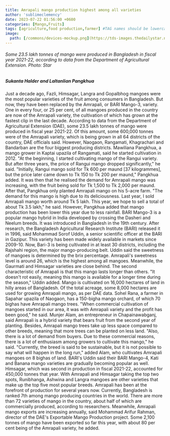```yaml
---
title: Amrapali mango production highest among all varieties
author: 'sublimeclemency'
date: 2023-07-22 01:56:00 +0600
categories: [Mango,Fruits]
tags: [agriculture,food production,farmer] #TAG names should be lowercase
image:
  path: [/commons/devices-mockup.png](https://tds-images.thedailystar.net/sites/default/files/styles/big_202/public/images/2023/07/21/amrapuli.jpg)
---
```


###### Some 23.5 lakh tonnes of mango were produced in Bangladesh in fiscal year 2021-22, according to data from the Department of Agricultural Extension. Photo: Star
##### Sukanta Halder and Laltanlian Pangkhua
Just a decade ago, Fazli, Himsagar, Langra and Gopalbhog mangoes were the most popular varieties of the fruit among consumers in Bangladesh.
But now, they have been replaced by the Amrapali, or BARI Mango-3, variety.
One in every four, or 25 per cent, of all mangoes produced in the country are now of the Amrapali variety, the cultivation of which has grown at the fastest clip in the last decade.
According to data from the Department of Agricultural Extension (DAE), some 23.5 lakh tonnes of mango were produced in fiscal year 2021-22.
Of this amount, some 600,000 tonnes were of the Amrapali variety, which is being grown in all 64 districts of the country, DAE officials said.
However, Naogaon, Rangamati, Khagrachari and Bandarban are the four biggest producing districts.
Mawiliana Pangkhua, a mango grower in Kaptai upazila of Rangamati, said he started cultivation in 2012.
"At the beginning, I started cultivating mango of the Rangui variety. But after three years, the price of Rangui mango dropped significantly," he said.
"Initially, Rangui mango sold for Tk 600 per maund [37 kilogrammes], but the price later came down to Tk 150 to Tk 200 per maund," Pangkhua added.
It was then that he realised the demand for Amrapali mango was increasing, with the fruit being sold for Tk 1,500 to Tk 2,000 per maund.
After that, Pangkhua only planted Amrapali mango on his 5-acre farm.
"The demand for this mango is high due to its deliciousness. Last year, I sold Amrapali mango worth around Tk 5 lakh. This year, we hope to sell a total of about Tk 3.5 lakh," he said.
However, Pangkhua added that mango production has been lower this year due to less rainfall.
BARI Mango-3 is a popular mango hybrid in India developed by crossing the Dasheri and Neelum breeds.
It was introduced in Bangladesh in the 19th century. After research, the Bangladesh Agricultural Research Institute (BARI) released it in 1996, said Mohammad Sorof Uddin, a senior scientific officer at the BARI in Gazipur.
This variety has been made widely available in markets since 2009-10. Now, Bari-3 is being cultivated in at least 30 districts, including the Rajshahi region, the major mango-producing belt.
Uddin said the sweetness of mangoes is determined by the brix percentage. Amrapali's sweetness level is around 26, which is the highest among all mangoes.
Meanwhile, the Gaurmati and Himsagar varieties are close behind.
The second characteristic of Amrapali is that this mango lasts longer than others.
"It doesn't rot easily, meaning this mango is available for a longer time during the season," Uddin added.
Mango is cultivated on 16,000 hectares of land in hilly areas of Bangladesh. Of the total acreage, some 8,000 hectares are used for growing Amrapali mango, as per DAE data.
Sohel Rana, a farmer in Sapahar upazila of Naogaon, has a 150-bigha mango orchard, of which 70 bighas have Amrapali mango trees.
"When commercial cultivation of mangoes started in our area, it was with Amrapali variety and the profit has been good," he said.
Munjer Alam, an entrepreneur in Chapainawabganj, said Amrapali is a hybrid variety that bears fruit from the second year of planting.
Besides, Amrapali mango trees take up less space compared to other breeds, meaning that more trees can be planted on less land.
"Also, there is a lot of demand from buyers. Due to these commercial reasons, there is a lot of enthusiasm among growers to cultivate this mango," he said.
"Currently, the breed is said to be sustainable, but it is not possible to say what will happen in the long run," added Alam, who cultivates Amrapali mangoes on 8 bighas of land.
BARI's Uddin said their BARI Mango-4, Kati and Banana mango varieties are gradually becoming popular as well.
Himsagar, which was second in production in fiscal 2021-22, accounted for 450,000 tonnes that year.
With Amrapali and Himsagar taking the top two spots, Runibhanga, Ashwina and Langra mangoes are other varieties that make up the top five most popular breeds.
Amrapali has been at the forefront of production for several years now.
Currently, Bangladesh is ranked 7th among mango producing countries in the world.
There are more than 72 varieties of mango in the country, about half of which are commercially produced, according to researchers.
Meanwhile, Amrapali mango exports are increasing annually, said Mohammad Arifur Rahman, director of the DAE's Exportable Mango Production project.
Some 2,100 tonnes of mango have been exported so far this year, with about 80 per cent being of the Amrapali variety, he added.
